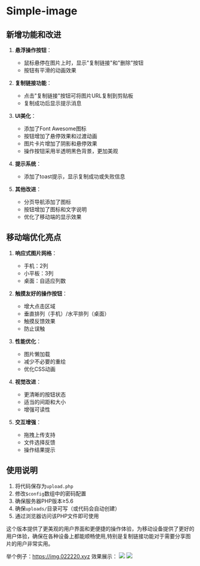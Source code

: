 # Simple-image

## 新增功能和改进

1. **悬浮操作按钮**：
   - 鼠标悬停在图片上时，显示"复制链接"和"删除"按钮
   - 按钮有平滑的动画效果

2. **复制链接功能**：
   - 点击"复制链接"按钮可将图片URL复制到剪贴板
   - 复制成功后显示提示消息

3. **UI美化**：
   - 添加了Font Awesome图标
   - 按钮增加了悬停效果和过渡动画
   - 图片卡片增加了阴影和悬停效果
   - 操作按钮采用半透明黑色背景，更加美观

4. **提示系统**：
   - 添加了toast提示，显示复制成功或失败信息

5. **其他改进**：
   - 分页导航添加了图标
   - 按钮增加了图标和文字说明
   - 优化了移动端的显示效果


## 移动端优化亮点

1. **响应式图片网格**：
   - 手机：2列
   - 小平板：3列
   - 桌面：自适应列数

2. **触摸友好的操作按钮**：
   - 增大点击区域
   - 垂直排列（手机）/水平排列（桌面）
   - 触摸反馈效果
   - 防止误触

3. **性能优化**：
   - 图片懒加载
   - 减少不必要的重绘
   - 优化CSS动画

4. **视觉改进**：
   - 更清晰的按钮状态
   - 适当的间距和大小
   - 增强可读性

5. **交互增强**：
   - 拖拽上传支持
   - 文件选择反馈
   - 操作结果提示
## 使用说明

1. 将代码保存为`upload.php`
2. 修改`$config`数组中的密码配置
3. 确保服务器PHP版本≥5.6
4. 确保`uploads/`目录可写（或代码会自动创建）
5. 通过浏览器访问该PHP文件即可使用

这个版本提供了更美观的用户界面和更便捷的操作体验，为移动设备提供了更好的用户体验，确保在各种设备上都能顺畅使用,特别是复制链接功能对于需要分享图片的用户非常实用。

举个例子：https://img.022220.xyz
效果展示：
![](http://img.022220.xyz/pics/67e9759a74818.png)
![](http://img.022220.xyz/pics/67e9759a747cf.png)

